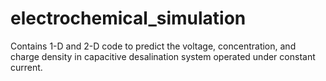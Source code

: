 # electrochemical_simulation
Contains 1-D and 2-D code to predict the voltage, concentration, and charge density in capacitive desalination system operated under constant current.
